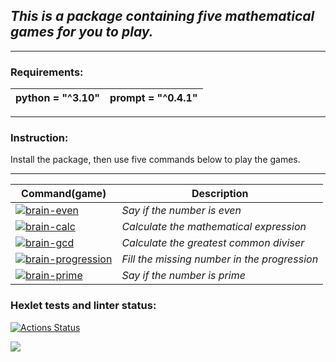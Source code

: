 ## *This is a package containing five mathematical games for you to play.*

---

### Requirements:

| python = "^3.10"                                                                        | prompt = "^0.4.1"                                             |
|-----------------------------------------------------------------------------|---------------------------------------------------------|

---


### Instruction:
Install the package, then use five commands below to play the games.

---

| Command(game)                                                                        | Description                                             |
|-----------------------------------------------------------------------------|---------------------------------------------------------|
| [![brain-even](https://asciinema.org/a/BlkTHM3UYb4E98QWqReVNXg9W.svg)](https://asciinema.org/a/BlkTHM3UYb4E98QWqReVNXg9W)                                        | *Say if the number is even*  |
| [![brain-calc](https://asciinema.org/a/sk3qvjfUuoTxiA2W6eJV8jwmF.svg)](https://asciinema.org/a/sk3qvjfUuoTxiA2W6eJV8jwmF)                                               | *Calculate the mathematical expression*            |
| [![brain-gcd](https://asciinema.org/a/h4G56C2W4XG7NGqH2jWdOWWMq.svg)](https://asciinema.org/a/h4G56C2W4XG7NGqH2jWdOWWMq)                                         | *Calculate the greatest common diviser* |
| [![brain-progression](https://asciinema.org/a/yYExG8qj9wO13rkrGEV49AuS2.svg)](https://asciinema.org/a/yYExG8qj9wO13rkrGEV49AuS2)                                         | *Fill the missing number in the progression* |
| [![brain-prime](https://asciinema.org/a/a3tNQDcr4L1YTtgvsMwi0vscS.svg)](https://asciinema.org/a/a3tNQDcr4L1YTtgvsMwi0vscS)                                         | *Say if the number is prime* |

### Hexlet tests and linter status:
[![Actions Status](https://github.com/EgorTitov01/python-project-49/actions/workflows/hexlet-check.yml/badge.svg)](https://github.com/EgorTitov01/python-project-49/actions)


<a href="https://codeclimate.com/github/EgorTitov01/python-project-49/maintainability"><img src="https://api.codeclimate.com/v1/badges/73a04c2a6c2aa0ffba8a/maintainability" /></a>

